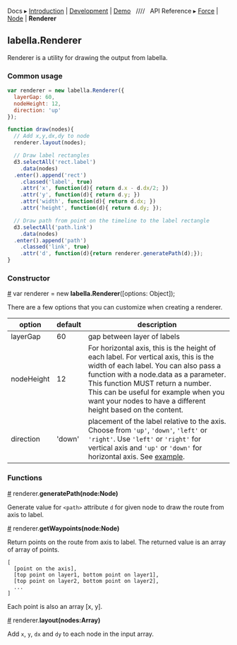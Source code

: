Docs ▸
[Introduction](../README.md) |
[Development](Development.md) |
[Demo](http://twitter.github.io/labella.js/)
&nbsp;&nbsp;////&nbsp;&nbsp;
API Reference ▸
[Force](Force.md) |
[Node](Node.md) |
**Renderer**

## labella.Renderer

Renderer is a utility for drawing the output from labella.

### Common usage

```javascript
var renderer = new labella.Renderer({
  layerGap: 60,
  nodeHeight: 12,
  direction: 'up'
});

function draw(nodes){
  // Add x,y,dx,dy to node
  renderer.layout(nodes);

  // Draw label rectangles
  d3.selectAll('rect.label')
    .data(nodes)
  .enter().append('rect')
    .classed('label', true)
    .attr('x', function(d){ return d.x - d.dx/2; })
    .attr('y', function(d){ return d.y; })
    .attr('width', function(d){ return d.dx; })
    .attr('height', function(d){ return d.dy; });

  // Draw path from point on the timeline to the label rectangle
  d3.selectAll('path.link')
    .data(nodes)
  .enter().append('path')
    .classed('link', true)
    .attr('d', function(d){return renderer.generatePath(d);});
}
```

### Constructor

<a name="constructor" href="#constructor">#</a> var renderer = new **labella.Renderer**([options: Object]);

There are a few options that you can customize when creating a renderer.

| option  | default | description |
| ------- | ------- | ----------- |
| layerGap  | 60 | gap between layer of labels |
| nodeHeight  | 12 | For horizontal axis, this is the height of each label. For vertical axis, this is the width of each label. You can also pass a function with a node.data as a parameter. This function MUST return a number. This can be useful for example when you want your nodes to have a different height based on the content. |
| direction | 'down' | placement of the label relative to the axis. Choose from ```'up'```, ```'down'```, ```'left'``` or ```'right'```. Use ```'left'``` or ```'right'``` for vertical axis and ```'up'``` or ```'down'``` for horizontal axis. See [example](http://twitter.github.io/labella.js/basic_down.html).|

### Functions

<a name="generatePath" href="#generatePath">#</a> renderer.**generatePath(node:Node)**

Generate value for ```<path>``` attribute ```d``` for given node to draw the route from axis to label.

<a name="getWaypoints" href="#getWaypoints">#</a> renderer.**getWaypoints(node:Node)**

Return points on the route from axis to label. The returned value is an array of array of points.

```
[
  [point on the axis],
  [top point on layer1, bottom point on layer1],
  [top point on layer2, bottom point on layer2],
  ...
]
```
Each point is also an array [x, y].

<a name="layout" href="#layout">#</a> renderer.**layout(nodes:Array)**

Add ```x```, ```y```, ```dx``` and ```dy``` to each node in the input array.
